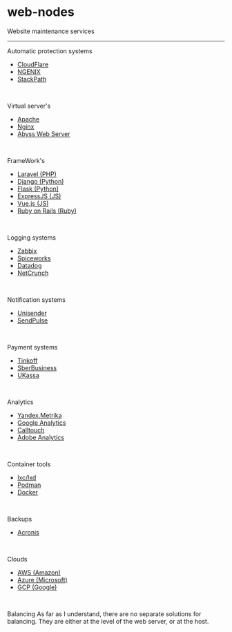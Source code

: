# web-nodes
Website maintenance services
____

Automatic protection systems
- [CloudFlare](https://www.cloudflare.com/)  
- [NGENIX](https://ngenix.net/)
- [StackPath](https://www.stackpath.com/products/cdn/)
<br>

Virtual server's
-  [Apache](https://httpd.apache.org/)
- [Nginx](https://nginx.org/)
- [Abyss Web Server](https://aprelium.com/abyssws/)
<br>

FrameWork's
- [Laravel (PHP)](https://laravel.com/)
- [Django (Python)](https://www.djangoproject.com/)
- [Flask (Python)](https://flask.palletsprojects.com/en/2.3.x/)
- [ExpressJS (JS)](https://expressjs.com/)
- [Vue.js (JS)](https://vuejs.org/)
- [Ruby on Rails (Ruby)](https://rubyonrails.org/)
<br>

Logging systems
- [Zabbix](https://www.zabbix.com/)
- [Spiceworks](https://www.spiceworks.com/)
- [Datadog](https://www.datadoghq.com/)
- [NetCrunch](https://www.adremsoft.com/)
<br>

Notification systems
- [Unisender](https://www.unisender.com/)
- [SendPulse](https://sendpulse.com/)
<br>

Payment systems
- [Tinkoff](https://www.tinkoff.ru/business/help/business-payments/internet-acquiring/how-involve/preparing/)
- [SberBusiness](http://www.sberbank.ru/ru/s_m_business/bankingservice/acquiring_total)
- [UKassa](https://yookassa.ru/kak-podklyuchit-platezhnuyu-sistemu-k-saytu/)
<br>

Analytics
- [Yandex.Metrika](https://metrika.yandex.ru/promo?)
- [Google Analytics](https://analytics.google.com/analytics/web/#/provision)
- [Calltouch](https://www.calltouch.ru/)
- [Adobe Analytics](https://business.adobe.com/ru/products/analytics/adobe-analytics.html)
<br>


Сontainer tools
- [lxc/lxd](https://linuxcontainers.org/lxc/introduction/)
- [Podman](https://podman.io/)
- [Docker](https://www.docker.com/)
<br>

Backups
- [Acronis](https://www.acronis.com/en-us/)
<br>

Clouds
- [AWS (Amazon)](https://aws.amazon.com/ru/)
- [Azure (Microsoft)](https://azure.microsoft.com/en-us)
- [GCP (Google)](https://cloud.google.com/)
<br>

Balancing
As far as I understand, there are no separate solutions for balancing.
They are either at the level of the web server, or at the host.

